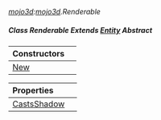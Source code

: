 _[mojo3d](../../modules/mojo3d/mojo3d-module.md):[mojo3d](../../modules/mojo3d/mojo3d-module.md).Renderable_
##### Class Renderable Extends [Entity](../../modules/mojo3d/mojo3d-entity.md) Abstract

| Constructors | |
|:---|:---|
| [New](mojo3d-renderable-new.md) |  |

| Properties | |
|:---|:---|
| [CastsShadow](mojo3d-renderable-castsshadow.md) |  |
